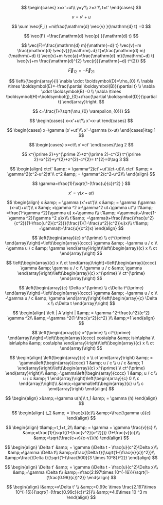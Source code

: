 $$
\begin{cases} x=x'+ut\\ y=y'\\ z=z'\\ t=t' \end{cases}
$$

$$
v=v'+u
$$

$$
\sum \vec{F_i} =m\frac{\mathrm{d} \vec{v} }{\mathrm{d} t} =0
$$

$$
\vec{F} =\frac{\mathrm{d} \vec{p} }{\mathrm{d} t} 
$$

$$
\vec{F}=\frac{\mathrm{d} m}{\mathrm{~d} t} \vec{v}+m \frac{\mathrm{d} \vec{v}}{\mathrm{~d} t}=\frac{\mathrm{d} m}{\mathrm{~d} t} \vec{v}+m \vec{a}=\frac{\mathrm{d} m}{\mathrm{~d} t} \vec{v}+m \frac{\mathrm{d}^{2} \vec{r}}{\mathrm{~d} t^{2}}
$$

$$
\vec{F}_{12}=-\vec{F}_{21}
$$

$$
\left\{\begin{array}{l} \nabla \cdot \boldsymbol{D}=\rho_{0} \\ \nabla \times \boldsymbol{E}=-\frac{\partial \boldsymbol{B}}{\partial t} \\ \nabla \cdot \boldsymbol{B}=0 \\ \nabla \times \boldsymbol{H}=\boldsymbol{j}_{0}+\frac{\partial \boldsymbol{D}}{\partial t} \end{array}\right.
$$

$$
c=\frac{1}{\sqrt{\mu_{0} \varepsilon_{0}}}
$$

$$
\begin{cases} x=x'+ut'\\ x'=x-ut \end{cases}
$$

$$
\begin{cases} x=\gamma (x'+ut')\\ x'=\gamma (x-ut) \end{cases}\tag 1
$$

$$
\begin{cases} x=ct\\ x'=ct' \end{cases}\tag 2
$$

$$
x^{\prime 2}+y^{\prime 2}+z^{\prime 2}-c^{2} t^{\prime 2}=x^{2}+y^{2}+z^{2}-c^{2}= t^{2}=0\tag 3
$$

$$
\begin{align} ctct' &amp; = \gamma^2(ct'+ut')(ct-ut)\\ ctct' &amp; = \gamma^2(c^2-u^2)tt'\\ c^2 &amp; = \gamma^2(c^2-u^2)\\ \end{align}
$$

$$
\gamma=\frac{1}{\sqrt{1-(\frac{u}{c})^2} } 
$$

$$
x'=\gamma (x-ut)
$$

$$
\begin{align} x &amp; = \gamma (x'+ut')\\ x &amp; = \gamma (\gamma (x-ut)+ut')\\ x &amp; =\gamma ^2 x-\gamma^2 ut+\gamma ut'\\ t'&amp; =\frac{1-\gamma ^2}{\gamma u} x+\gamma t\\ t'&amp; =\gamma(t+\frac{1-\gamma ^2}{\gamma ^2 u}x)\\ t'&amp; =\gamma(t+\frac{\frac{\frac{u^2}{c^2}}{1-\frac{u^2}{c^2}}}{\frac{1}{1-\frac{u^2}{c^2}}u}x)\\ t'&amp; =\gamma(t+\frac{u}{c^2}x) \end{align}
$$

$$
\left(\begin{array}{c} x^{\prime} \\ ct^{\prime} \end{array}\right)=\left(\begin{array}{cccc} \gamma &amp; -\gamma u / c  \\ -\gamma u / c &amp; \gamma   \end{array}\right)\left(\begin{array}{c} x \\ ct  \end{array}\right)
$$

$$
\left(\begin{array}{c} x \\ ct \end{array}\right)=\left(\begin{array}{cccc} \gamma &amp; \gamma u / c  \\ \gamma u / c &amp; \gamma   \end{array}\right)\left(\begin{array}{c} x^{\prime} \\ ct^{\prime}  \end{array}\right)
$$

$$
\left(\begin{array}{c} \Delta x^{\prime} \\ c\Delta t^{\prime} \end{array}\right)=\left(\begin{array}{cccc} \gamma &amp; -\gamma u / c  \\ -\gamma u / c &amp; \gamma   \end{array}\right)\left(\begin{array}{c} \Delta x \\ c\Delta t  \end{array}\right)
$$

$$
\begin{align} \left | A \right | &amp; = \gamma ^2-\frac{u^2}{c^2} \gamma ^2\\ &amp;=\gamma ^2(1-\frac{u^2}{c^2} )\\ &amp;=1 \end{align}
$$

$$
\left(\begin{array}{c} x^{\prime} \\ ct^{\prime} \end{array}\right)=\left(\begin{array}{cccc} cos\alpha  &amp; isin\alpha  \\ isin\alpha  &amp; cos\alpha   \end{array}\right)\left(\begin{array}{c} x \\ ct  \end{array}\right)
$$

$$
\begin{align} \left(\begin{array}{c} x \\ ct \end{array}\right) &amp; = \gamma\left(\begin{array}{cccc} 1 &amp;  u / c  \\  u / c &amp; 1   \end{array}\right)\left(\begin{array}{c} x^{\prime} \\ ct^{\prime} \end{array}\right)\\ &amp;=\gamma\left(\begin{array}{cccc} 1 &amp;  u / c  \\  u / c &amp; 1   \end{array}\right)\left(\begin{array}{c} 0 \\ c \end{array}\right)\\ &amp;=\gamma\left(\begin{array}{c} u \\ c \end{array}\right) \end{align} 
$$

$$
\begin{align} x&amp;=\gamma u(h)\\ t_1 &amp; = \gamma (h) \end{align}
$$

$$
\begin{align} t_2 &amp; = \frac{x}{c}\\ &amp;=\frac{\gamma u}{c} \end{align}
$$

$$
\begin{align} t&amp;=t_1+t_2\\ &amp; = \gamma + \gamma \frac{v}{c} \\ &amp;=\frac{1}{\sqrt{(1-\frac{v^2}{c^2}})} (1+\frac{v}{c})\\ &amp;=\sqrt{\frac{c+v}{c-v}}(h) \end{align}
$$

$$
\begin{align} \Delta t' &amp; = \gamma (\Delta t - \frac{u}{c^2}\Delta x)\\ &amp;=\gamma \Delta t\\ &amp;=\frac{\Delta t}{\sqrt{1-(\frac{v}{c})^2}}\\ &amp;=\frac{\Delta t}{\sqrt{1-(\frac{500}{3 \times 10^8})^2}} \end{align}
$$

$$
\begin{align} \Delta t' &amp; = \gamma (\Delta t - \frac{u}{c^2}\Delta x)\\ &amp;=\gamma \Delta t\\ &amp;=\frac{2.197\times 10^{-16}}{\sqrt{1-(\frac{0.99}{c})^2}} \end{align}
$$

$$
\begin{align} l&amp;=v\Delta t' \\ &amp;=0.99c \times \frac{2.197\times 10^{-16}}{\sqrt{1-(\frac{0.99c}{c})^2}}\\ &amp;=4.6\times 10 ^3 m \end{align}
$$

